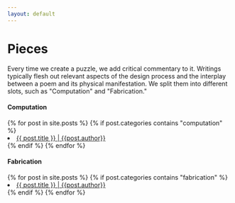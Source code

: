 ```yaml
---
layout: default
---
```


# Pieces

Every time we create a puzzle, we add critical commentary to it. Writings typically flesh out relevant aspects of the design process and the interplay between a poem and its physical manifestation. We split them into different slots, such as "Computation" and "Fabrication."


<!--
{% for post in site.posts[categories] %}

<h2>site.posts[categories]</h2>

<a href="{{ site.baseurl }}{{ post.url }}">{{ post.title }} | {{post.author}} | {{ post.categories }}</a>
{% endfor %} -->

<!--
<ul>
{% for post in site.faqs %} 
{% if post.categories contains "mycategory" %}
 <li>{{ post.title }}</li> 
{% endif %}
{% endfor %}
-->
<h4> Computation </h4>
{% for post in site.posts %} 
{% if post.categories contains "computation" %}
<li> <a href="{{ site.baseurl }}{{ post.url }}">{{ post.title }} | {{post.author}}</a> </li>
{% endif %}
{% endfor %}

<h4> Fabrication </h4>
{% for post in site.posts %} 
{% if post.categories contains "fabrication" %}
<li><a href="{{ site.baseurl }}{{ post.url }}">{{ post.title }} | {{post.author}}</a></li>
{% endif %}
{% endfor %}



<!--

{% for post in site.posts %}
<a href="{{ site.baseurl }}{{ post.url }}">{{ post.title }} | {{post.author}} | {{ post.categories }}</a>
{% endfor %}

-->